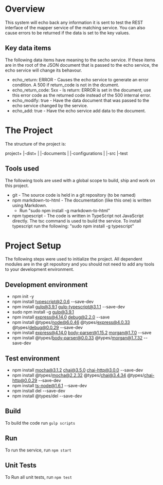 # Overview

This system will echo back any information it is sent to test the REST interface of the mapper
service of the matching service. You can also cause errors to be returned if the data is set
to the key values.

## Key data items

The following data items have meaning to the secho service. If these items are in the root of the JSON 
document that is passed to the echo service, the echo service will change its behavour.

* echo_return: ERROR - Causes the echo service to generate an error condition. A 500 if return_code is not
  in the dcument.
* echo_return_code: 5xx - Is return: ERROR is set in the document, use this error code as the returned code
  instead of the 500 internal error.
* echo_modify: true - Have the data document that was passed to the echo service changed by the service.
* echo_add: true - Have the echo service add data to the document.

# The Project

The structure of the project is:

project+
       |-dist+
       |     |-documents
       |     |-configurations
       |
       |-src
       |-test

## Tools used

The following tools are used with a global scope to build, ship and work on this project.

* git - The source code is held in a git repository (to be named)
* npm markdown-to-html - The documentation (like this one) is written using Markdown. 
  * Run "sudo npm install -g markdown-to-html"
* npm typescript - The code is written in TypeScript not JavaScript directly. 
  The tsc command is used to build the service. To install typescript run the following:
  "sudo npm install -g typescript" 

# Project Setup

The following steps were used to initialize the project. All dependent 
modules are in the git repository and you should not need to add any 
tools to your development environment.

## Development environment

* npm init -y
* npm install typescript@2.0.6 --save-dev
* npm install gulp@3.9.1 gulp-typescript@3.1.1 --save-dev
* sudo npm install -g gulp@3.9.1
* npm install express@4.14.0 debug@2.2.0 --save
* npm install @types/node@6.0.46 @types/express@4.0.33 @types/debug@0.0.29 --save-dev
* npm install express@4.14.0 body-parser@1.15.2 morgan@1.7.0 --save
* npm install @types/body-parser@0.0.33 @types/morgan@1.7.32 --save-dev

## Test environment

* npm install mocha@3.1.2 chai@3.5.0 chai-http@3.0.0 --save-dev
* npm install @types/mocha@2.2.32 @types/chai@3.4.34 @types/chai-http@0.0.29 --save-dev
* npm install ts-node@1.6.1 --save-dev
* npm install del --save-dev
* npm install @types/del --save-dev

## Build

To build the code run `gulp scripts`

## Run

To run the service, run `npm start`

## Unit Tests

To Run all unit tests, run `npm test`

